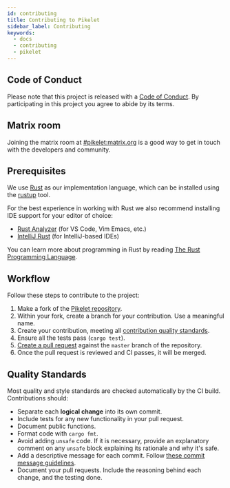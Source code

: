 ```yaml
---
id: contributing
title: Contributing to Pikelet
sidebar_label: Contributing
keywords:
  - docs
  - contributing
  - pikelet
---
```


## Code of Conduct

Please note that this project is released with a [Code of Conduct](./CODE_OF_CONDUCT.md).
By participating in this project you agree to abide by its terms.

[code_of_conduct]: https://github.com/pikelet-lang/pikelet/blob/master/CODE_OF_CONDUCT.md

## Matrix room

Joining the matrix room at [#pikelet:matrix.org][pikelet-matrix] is a good way to get in touch with the developers and community.

[pikelet-matrix]: https://app.element.io/#/room/#pikelet:matrix.org

## Prerequisites

We use [Rust][rust] as our implementation language, which can be installed using the [rustup] tool.

For the best experience in working with Rust we also recommend installing IDE support for your editor of choice:

- [Rust Analyzer][rust-analyzer] (for VS Code, Vim Emacs, etc.)
- [IntelliJ Rust][intellij-rust] (for IntelliJ-based IDEs)

You can learn more about programming in Rust by reading [The Rust Programming Language][rust-book].

[rust]: https://www.rust-lang.org/
[rustup]: https://rustup.rs/
[rust-analyzer]: https://rust-analyzer.github.io/
[intellij-rust]: https://intellij-rust.github.io/
[rust-book]: https://doc.rust-lang.org/book/

## Workflow

Follow these steps to contribute to the project:

1. Make a fork of the [Pikelet repository][pikelet-repo].
1. Within your fork, create a branch for your contribution. Use a meaningful name.
1. Create your contribution, meeting all [contribution quality standards](#quality-standards).
1. Ensure all the tests pass (`cargo test`).
1. [Create a pull request][create-a-pr] against the `master` branch of the repository.
1. Once the pull request is reviewed and CI passes, it will be merged.

[pikelet-repo]: https://github.com/pikelet-lang/pikelet/
[create-a-pr]: https://help.github.com/articles/creating-a-pull-request-from-a-fork/

## Quality Standards

Most quality and style standards are checked automatically by the CI build.
Contributions should:

- Separate each **logical change** into its own commit.
- Include tests for any new functionality in your pull request.
- Document public functions.
- Format code with `cargo fmt`.
- Avoid adding `unsafe` code.
  If it is necessary, provide an explanatory comment on any `unsafe` block explaining its rationale and why it's safe.
- Add a descriptive message for each commit. Follow [these commit message guidelines][commit-messages].
- Document your pull requests. Include the reasoning behind each change, and the testing done.

[commit-messages]: https://tbaggery.com/2008/04/19/a-note-about-git-commit-messages.html
